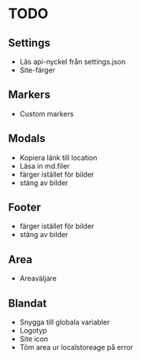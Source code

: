 # TODO

## Settings

* Läs api-nyckel från settings.json
* Site-färger

## Markers

* Custom markers

## Modals

* Kopiera länk till location
* Läsa in md.filer
* färger istället för bilder
* stäng av bilder

## Footer

* färger istället för bilder
* stäng av bilder

## Area

* Areaväljare

## Blandat

* Snygga till globala variabler
* Logotyp
* Site icon
* Töm area ur localstoreage på error
